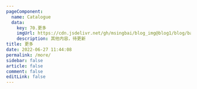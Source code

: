```yaml
---
pageComponent:
  name: Catalogue
  data:
    key: 70.更多
    imgUrl: https://cdn.jsdelivr.net/gh/msingbai/blog_img@blog1/blog/basic/more.png
    description: 其他内容，待更新
title: 更多
date: 2022-06-27 11:44:08
permalink: /more/
sidebar: false
article: false
comment: false
editLink: false
---
```

